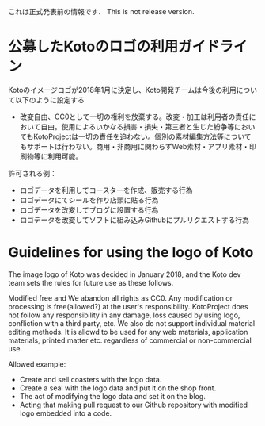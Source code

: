 これは正式発表前の情報です．
This is not release version.






# 公募したKotoのロゴの利用ガイドライン

Kotoのイメージロゴが2018年1月に決定し、Koto開発チームは今後の利用について以下のように設定する

- 改変自由、CC0として一切の権利を放棄する。改変・加工は利用者の責任において自由。使用によるいかなる損害・損失・第三者と生じた紛争等においてもKotoProjectは一切の責任を追わない。個別の素材編集方法等についてもサポートは行わない。商用・非商用に関わらずWeb素材・アプリ素材・印刷物等に利用可能。

許可される例：
- ロゴデータを利用してコースターを作成、販売する行為
- ロゴデータにてシールを作り店頭に貼る行為
- ロゴデータを改変してブログに設置する行為
- ロゴデータを改変してソフトに組み込みGithubにプルリクエストする行為

# Guidelines for using the logo of Koto
The image logo of Koto was decided in January 2018, and the Koto dev team sets the rules for future use as these follows.

Modified free and We abandon all rights as CC0.
Any modification or processing is free(allowed?) at the user's responsibility.
KotoProject does not follow any responsibility in any damage, loss caused by using logo, confliction with a third party, etc.
We also do not support individual material editing methods.
It is allowd to be used for any web materials, application materials, printed matter etc. regardless of commercial or non-commercial use.

Allowed example:

- Create and sell coasters with the logo data.
- Create a seal with the logo data and put it on the shop front.
- The act of modifying the logo data and set it on the blog.
- Acting that making pull request to our Github repository with modified logo embedded into a code.
